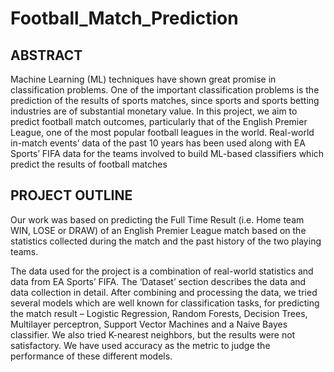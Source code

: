 # Football_Match_Prediction

## ABSTRACT
Machine Learning (ML) techniques have shown great promise in classification problems. One of
the important classification problems is the prediction of the results of sports matches, since
sports and sports betting industries are of substantial monetary value. In this project, we aim to
predict football match outcomes, particularly that of the English Premier League, one of the
most popular football leagues in the world. Real-world in-match events’ data of the past 10
years has been used along with EA Sports’ FIFA data for the teams involved to build ML-based
classifiers which predict the results of football matches

## PROJECT OUTLINE
<p> Our work was based on predicting the Full Time Result (i.e. Home team WIN, LOSE or DRAW)
of an English Premier League match based on the statistics collected during the match and the
past history of the two playing teams. </p>
The data used for the project is a combination of real-world statistics and data from EA Sports’
FIFA. The ‘Dataset’ section describes the data and data collection in detail. After combining and
processing the data, we tried several models which are well known for classification tasks, for
predicting the match result – Logistic Regression, Random Forests, Decision Trees, Multilayer
perceptron, Support Vector Machines and a Naive Bayes classifier. We also tried K-nearest
neighbors, but the results were not satisfactory. We have used accuracy as the metric to judge
the performance of these different models.
